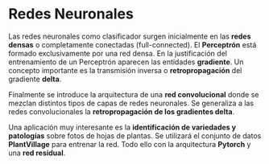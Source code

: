 # Redes Neuronales
Las redes neuronales como clasificador surgen inicialmente en las __redes densas__ o completamente conectadas (full-connected). El __Perceptrón__ está formado exclusivamente por una red densa. En la justificación del entrenamiento de un Perceptrón aparecen las entidades __gradiente__. Un concepto importante es la transmisión inversa o __retropropagación__ del gradiente __delta__.

Finalmente se introduce la arquitectura de una __red convolucional__ donde se mezclan distintos tipos de capas de redes neuronales. Se generaliza a las redes convolucionales la __retropropagación de los gradientes delta__.

Una aplicación muy interesante es la __identificación de variedades y patologías__ sobre fotos de hojas de plantas. Se utilizará el conjunto de datos __PlantVillage__ para entrenar la red. Todo ello con la arquitectura __Pytorch__ y una __red residual__.

